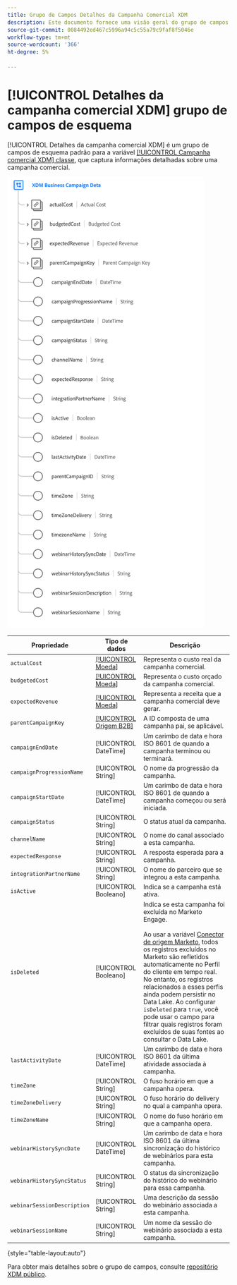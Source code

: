 ```yaml
---
title: Grupo de Campos Detalhes da Campanha Comercial XDM
description: Este documento fornece uma visão geral do grupo de campos Detalhes da campanha comercial do XDM.
source-git-commit: 0084492ed467c5996a94c5c55a79c9faf8f5046e
workflow-type: tm+mt
source-wordcount: '366'
ht-degree: 5%

---
```


# [!UICONTROL Detalhes da campanha comercial XDM] grupo de campos de esquema

[!UICONTROL Detalhes da campanha comercial XDM] é um grupo de campos de esquema padrão para a variável [[!UICONTROL Campanha comercial XDM] classe](../../classes/b2b/business-campaign.md), que captura informações detalhadas sobre uma campanha comercial.

![A estrutura do grupo de campos Detalhes da campanha comercial do XDM, como aparece na interface do usuário](../../images/field-groups/b2b/business-campaign-details.png)

| Propriedade | Tipo de dados | Descrição |
| --- | --- | --- |
| `actualCost` | [[!UICONTROL Moeda]](../../data-types/currency.md) | Representa o custo real da campanha comercial. |
| `budgetedCost` | [[!UICONTROL Moeda]](../../data-types/currency.md) | Representa o custo orçado da campanha comercial. |
| `expectedRevenue` | [[!UICONTROL Moeda]](../../data-types/currency.md) | Representa a receita que a campanha comercial deve gerar. |
| `parentCampaignKey` | [[!UICONTROL Origem B2B]](../../data-types/b2b-source.md) | A ID composta de uma campanha pai, se aplicável. |
| `campaignEndDate` | [!UICONTROL DateTime] | Um carimbo de data e hora ISO 8601 de quando a campanha terminou ou terminará. |
| `campaignProgressionName` | [!UICONTROL String] | O nome da progressão da campanha. |
| `campaignStartDate` | [!UICONTROL DateTime] | Um carimbo de data e hora ISO 8601 de quando a campanha começou ou será iniciada. |
| `campaignStatus` | [!UICONTROL String] | O status atual da campanha. |
| `channelName` | [!UICONTROL String] | O nome do canal associado a esta campanha. |
| `expectedResponse` | [!UICONTROL String] | A resposta esperada para a campanha. |
| `integrationPartnerName` | [!UICONTROL String] | O nome do parceiro que se integrou a esta campanha. |
| `isActive` | [!UICONTROL Booleano] | Indica se a campanha está ativa. |
| `isDeleted` | [!UICONTROL Booleano] | Indica se esta campanha foi excluída no Marketo Engage.<br><br>Ao usar a variável [Conector de origem Marketo](../../../sources/connectors/adobe-applications/marketo/marketo.md), todos os registros excluídos no Marketo são refletidos automaticamente no Perfil do cliente em tempo real. No entanto, os registros relacionados a esses perfis ainda podem persistir no Data Lake. Ao configurar `isDeleted` para `true`, você pode usar o campo para filtrar quais registros foram excluídos de suas fontes ao consultar o Data Lake. |
| `lastActivityDate` | [!UICONTROL DateTime] | Um carimbo de data e hora ISO 8601 da última atividade associada à campanha. |
| `timeZone` | [!UICONTROL String] | O fuso horário em que a campanha opera. |
| `timeZoneDelivery` | [!UICONTROL String] | O fuso horário do delivery no qual a campanha opera. |
| `timeZoneName` | [!UICONTROL String] | O nome do fuso horário em que a campanha opera. |
| `webinarHistorySyncDate` | [!UICONTROL DateTime] | Um carimbo de data e hora ISO 8601 da última sincronização do histórico de webinários para esta campanha. |
| `webinarHistorySyncStatus` | [!UICONTROL String] | O status da sincronização do histórico do webinário para essa campanha. |
| `webinarSessionDescription` | [!UICONTROL String] | Uma descrição da sessão do webinário associada a esta campanha. |
| `webinarSessionName` | [!UICONTROL String] | Um nome da sessão do webinário associada a esta campanha. |

{style=&quot;table-layout:auto&quot;}

Para obter mais detalhes sobre o grupo de campos, consulte [repositório XDM público](https://github.com/adobe/xdm/blob/master/components/fieldgroups/campaign/campaign-details.schema.json).
